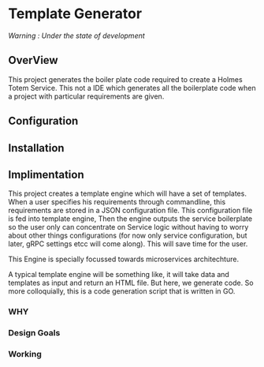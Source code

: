 # Template Generator

*Warning : Under the state of development*

## OverView

This project generates the boiler plate code required to create a Holmes Totem Service. This not a IDE which generates all the boilerplate code when a project with particular requirements are given.  


## Configuration 


## Installation


## Implimentation

This project creates a template engine which will have a set of templates. When a user specifies his requirements through commandline, this requirements are stored in a JSON configuration file. This configuration file is fed into template engine, Then the engine outputs the service boilerplate so the user only can concentrate on Service logic without having to worry about other things configurations (for now only service configuration, but later, gRPC settings etcc will come along). This will save time for the user.


This Engine is specially focussed towards microservices architechture. 

A typical template engine will be something like, it will take data and templates as input and return an HTML file. But here, we generate code. So more colloquially, this is a code generation script that is written in GO. 


### WHY


### Design Goals


### Working

